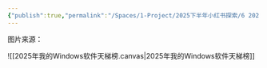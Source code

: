 ```yaml
---
{"publish":true,"permalink":"/Spaces/1-Project/2025下半年小红书探索/6 2025我的Windows软件天梯榜.md","created":"2025-07-15","modified":"2025-07-15","published":"2025-07-20T15:26:40.486+08:00","cssclasses":""}
---
```



图片来源：

![[2025年我的Windows软件天梯榜.canvas|2025年我的Windows软件天梯榜]]
